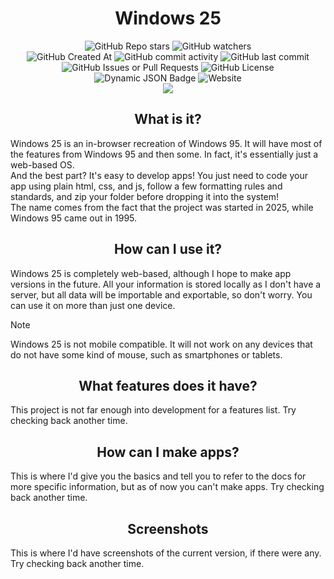 <h1 align='center'>Windows 25</h1>

<div align='center'>
  <img alt="GitHub Repo stars" src="https://img.shields.io/github/stars/PixiIized/windows-25">
  <img alt="GitHub watchers" src="https://img.shields.io/github/watchers/PixiIized/windows-25"><br>
  <img alt="GitHub Created At" src="https://img.shields.io/github/created-at/PixiIized/windows-25">
  <img alt="GitHub commit activity" src="https://img.shields.io/github/commit-activity/t/PixiIized/windows-25">
  <img alt="GitHub last commit" src="https://img.shields.io/github/last-commit/PixiIized/windows-25">
  <img alt="GitHub Issues or Pull Requests" src="https://img.shields.io/github/issues/PixiIized/windows-25">
  <img alt="GitHub License" src="https://img.shields.io/github/license/PixiIized/windows-25">
  <img alt="Dynamic JSON Badge" src="https://img.shields.io/badge/dynamic/json?url=https%3A%2F%2Fwindows25.pages.dev%2Fconfig.json&query=%24.metadata.version&label=version">
  <img alt="Website" src="https://img.shields.io/website?url=https%3A%2F%2Fwindows25.pages.dev&label=Windows%2025"><br>
  <img src='https://skillicons.dev/icons?i=html,css,js,jquery'>
</div>

<h2 align='center'>What is it?</h2>
<p>Windows 25 is an in-browser recreation of Windows 95. It will have most of the features from Windows 95 and then some. In fact, it's essentially just a web-based OS.<br>
And the best part? It's easy to develop apps! You just need to code your app using plain html, css, and js, follow a few formatting rules and standards, and zip your folder before dropping it into the system!<br>
The name comes from the fact that the project was started in 2025, while Windows 95 came out in 1995.</p>

<h2 align='center'>How can I use it?</h2>
<p>Windows 25 is completely web-based, although I hope to make app versions in the future. All your information is stored locally as I don't have a server, but all data will be importable and exportable, so don't worry. You can use it on more than just one device.</p>

> [!NOTE]
> Windows 25 is not mobile compatible. It will not work on any devices that do not have some kind of mouse, such as smartphones or tablets.

<h2 align='center'>What features does it have?</h2>
<p>This project is not far enough into development for a features list. Try checking back another time.</p>

<h2 align='center'>How can I make apps?</h2>
<p>This is where I'd give you the basics and tell you to refer to the docs for more specific information, but as of now you can't make apps. Try checking back another time.</p>

<h2 align='center'>Screenshots</h2>
<p>This is where I'd have screenshots of the current version, if there were any. Try checking back another time.</p>
